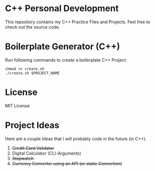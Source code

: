 # C++ Personal Development
This repository contains my C++ Practice Files and Projects.
Feel free to check out the source code.

# Boilerplate Generator (C++)
Run following commands to create a boilerplate C++ Project.
```
chmod +x create.sh
./create.sh $PROJECT_NAME
```

# License
MIT License

# Project Ideas
Here are a couple Ideas that I will probably code in the future (in C++).

1. ~~Credit Card Validator~~
2. Digital Calculator (CLI-Arguments)
3. ~~Stopwatch~~
4. ~~Currency Converter using an API (or static Convertion)~~
